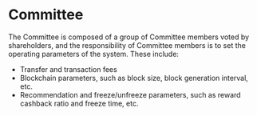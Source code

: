 # Committee

The Committee is composed of a group of Committee members voted by shareholders, and the responsibility of Committee members is to set the operating parameters of the system. These include:

* Transfer and transaction fees
* Blockchain parameters, such as block size, block generation interval, etc.
* Recommendation and freeze/unfreeze parameters, such as reward cashback ratio and freeze time, etc.
